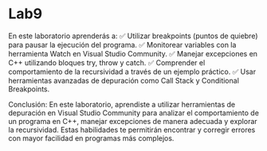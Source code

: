 # Lab9

En este laboratorio aprenderás a:
✅ Utilizar breakpoints (puntos de quiebre) para pausar la ejecución del programa.
✅ Monitorear variables con la herramienta Watch en Visual Studio Community.
✅ Manejar excepciones en C++ utilizando bloques try, throw y catch.
✅ Comprender el comportamiento de la recursividad a través de un ejemplo práctico.
✅ Usar herramientas avanzadas de depuración como Call Stack y Conditional Breakpoints.

Conclusión:
En este laboratorio, aprendiste a utilizar herramientas de depuración en Visual Studio Community para analizar el comportamiento de un programa en C++, manejar excepciones de manera adecuada y explorar la recursividad. Estas habilidades te permitirán encontrar y corregir errores con mayor facilidad en programas más complejos.
